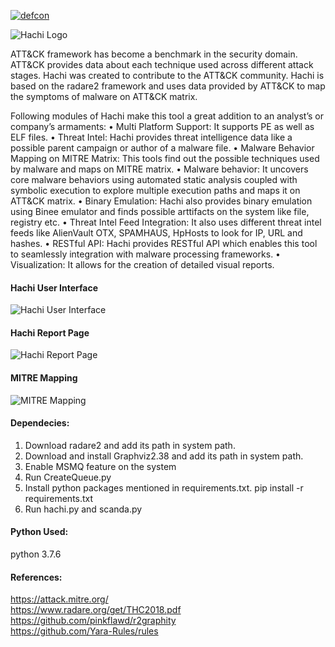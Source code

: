 [![defcon](https://img.shields.io/badge/DEFCON27-DEMOLABS-green.svg)](https://www.defcon.org/html/defcon-27/dc-27-demolabs.html#Hachi)

![Hachi Logo](https://github.com/Kart1keya/Hachi/blob/master/images/Hachi-Logo-Final-3.png)

ATT&CK framework has become a benchmark in the security domain. ATT&CK provides data about each technique used across different attack stages. Hachi was created to contribute to the ATT&CK community. Hachi is based on the radare2 framework and uses data provided by ATT&CK to map the symptoms of malware on ATT&CK matrix.

Following modules of Hachi make this tool a great addition to an analyst’s or company’s armaments:
• Multi Platform Support: It supports PE as well as ELF files.
• Threat Intel: Hachi provides threat intelligence data like a possible parent campaign or author of a malware file.
• Malware Behavior Mapping on MITRE Matrix: This tools find out the possible techniques used by malware and maps on MITRE matrix.
• Malware behavior: It uncovers core malware behaviors using automated static analysis coupled with symbolic execution to explore multiple execution paths and maps it on ATT&CK matrix.
• Binary Emulation: Hachi also provides binary emulation using Binee emulator and finds possible arttifacts on the system like file, registry etc.
• Threat Intel Feed Integration: It also uses different threat intel feeds like AlienVault OTX, SPAMHAUS, HpHosts to look for IP, URL and hashes.
• RESTful API: Hachi provides RESTful API which enables this tool to seamlessly integration with malware processing frameworks.
• Visualization: It allows for the creation of detailed visual reports.

#### Hachi User Interface
![Hachi User Interface](https://github.com/Kart1keya/Hachi/blob/master/images/User_Interface.PNG)

#### Hachi Report Page
![Hachi Report Page](https://github.com/Kart1keya/Hachi/blob/master/images/Report_Snap.PNG)

#### MITRE Mapping
![MITRE Mapping](https://github.com/Kart1keya/Hachi/blob/master/images/mitre_mapping.PNG)

#### Dependecies:
1. Download radare2 and add its path in system path.
2. Download and install Graphviz2.38 and add its path in system path.
3. Enable MSMQ feature on the system 
4. Run CreateQueue.py
4. Install python packages mentioned in requirements.txt.
	pip install -r requirements.txt
5. Run hachi.py and scanda.py

#### Python Used:

python 3.7.6


#### References: <br/>
https://attack.mitre.org/<br/>
https://www.radare.org/get/THC2018.pdf<br/>
https://github.com/pinkflawd/r2graphity<br/>
https://github.com/Yara-Rules/rules<br/>
